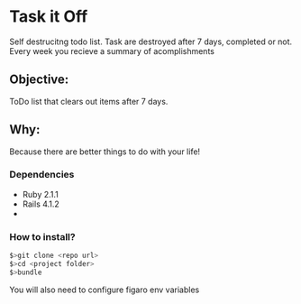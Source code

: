 # Task it Off

Self destrucitng todo list. Task are destroyed after 7 days, completed or not. Every week you recieve a summary of acomplishments

## Objective:
ToDo list that clears out items after 7 days.

## Why:
Because there are better things to do with your life!

### Dependencies
* Ruby 2.1.1
* Rails 4.1.2
*

### How to install?

```bash
$>git clone <repo url>
$>cd <project folder>
$>bundle
```
You will also need to configure figaro env variables

